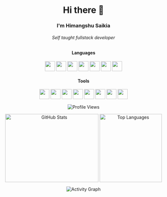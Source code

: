 <h1 align="center">Hi there 👋</h1>
<h3 align="center">I'm Himangshu Saikia</h3>
<h6 align="center">Self taught fullstack developer</h6>
<h4 align="center">Languages</h4>
<p align="center">
  <img height="32px" width="32px" src="https://cdn.jsdelivr.net/gh/devicons/devicon@latest/icons/python/python-original.svg"/>
  <img height="32px" width="32px" src="https://cdn.jsdelivr.net/gh/devicons/devicon@latest/icons/typescript/typescript-original.svg" />
  <img height="32px" width="32px" src="https://cdn.jsdelivr.net/gh/devicons/devicon@latest/icons/cplusplus/cplusplus-original.svg" />
  <img height="32px" width="32px" src="https://cdn.jsdelivr.net/gh/devicons/devicon@latest/icons/c/c-original.svg" />
  <img height="32px" width="32px" src="https://cdn.jsdelivr.net/gh/devicons/devicon@latest/icons/javascript/javascript-original.svg" />
  <img height="32px" width="32px" src="https://cdn.jsdelivr.net/gh/devicons/devicon@latest/icons/html5/html5-original.svg" />
  <img height="32px" width="32px" src="https://cdn.jsdelivr.net/gh/devicons/devicon@latest/icons/css3/css3-original.svg" />
</p>
<h4 align="center">Tools</h4>
<p align="center">
  <img height="32px" width="32px" src="https://cdn.jsdelivr.net/gh/devicons/devicon@latest/icons/vscode/vscode-original.svg" />
  <img height="32px" width="32px" src="https://cdn.jsdelivr.net/gh/devicons/devicon@latest/icons/pycharm/pycharm-original.svg" />
  <img height="32px" width="32px" src="https://cdn.jsdelivr.net/gh/devicons/devicon@latest/icons/arduino/arduino-original.svg" />
  <img height="32px" width="32px" src="https://cdn.jsdelivr.net/gh/devicons/devicon@latest/icons/bootstrap/bootstrap-original.svg" />
  <img height="32px" width="32px" src="https://cdn.jsdelivr.net/gh/devicons/devicon@latest/icons/figma/figma-original.svg" />
  <img height="32px" width="32px" src="https://cdn.jsdelivr.net/gh/devicons/devicon@latest/icons/postgresql/postgresql-original.svg" />
  <img height="32px" width="32px" src="https://cdn.jsdelivr.net/gh/devicons/devicon@latest/icons/sqlite/sqlite-original.svg" />
  <img height="32px" width="32px" src="https://cdn.jsdelivr.net/gh/devicons/devicon@latest/icons/amazonwebservices/amazonwebservices-plain-wordmark.svg" />
</p>
<p align="center">
  <img align="center" src="https://komarev.com/ghpvc/?username=0xhimangshu" alt="Profile Views">
</p>
<p align="center">
  <img width="300px" height="220px" align="center" src="https://github-readme-stats.vercel.app/api?username=0xhimangshu&show_icons=true&theme=dark#gh-dark-mode-only" alt="GitHub Stats">
  <img width="200px" height="220px" align="center" src="https://github-readme-stats.vercel.app/api/top-langs/?username=0xhimangshu&layout=compact&theme=dark&langs_count=20" alt="Top Languages">
</p>
<p align="center">
  <img src="https://github-readme-activity-graph.vercel.app/graph?username=0xhimangshu&theme=github-compact&hide_border=true" alt="Activity Graph">
</p>
<!--
**0xhimangshu/0xhimangshu** is a ✨ _special_ ✨ repository because its `README.md` (this file) appears on your GitHub profile.

Here are some ideas to get you started:

- 🔭 I’m currently working on ...
- 🌱 I’m currently learning ...
- 👯 I’m looking to collaborate on ...
- 🤔 I’m looking for help with ...
- 💬 Ask me about ...
- 📫 How to reach me: ...
- 😄 Pronouns: ...
- ⚡ Fun fact: ...
-->
